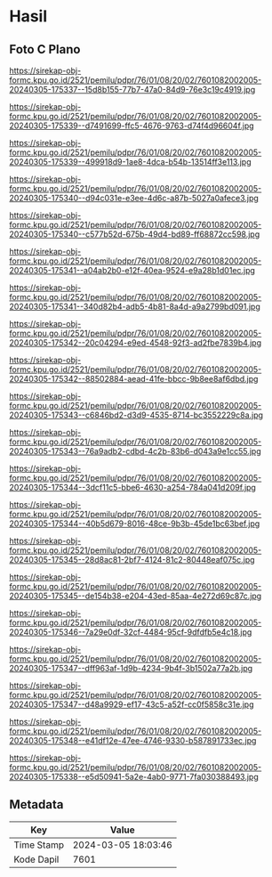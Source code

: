 # Hasil

## Foto C Plano

https://sirekap-obj-formc.kpu.go.id/2521/pemilu/pdpr/76/01/08/20/02/7601082002005-20240305-175337--15d8b155-77b7-47a0-84d9-76e3c19c4919.jpg

https://sirekap-obj-formc.kpu.go.id/2521/pemilu/pdpr/76/01/08/20/02/7601082002005-20240305-175339--d7491699-ffc5-4676-9763-d74f4d96604f.jpg

https://sirekap-obj-formc.kpu.go.id/2521/pemilu/pdpr/76/01/08/20/02/7601082002005-20240305-175339--499918d9-1ae8-4dca-b54b-13514ff3e113.jpg

https://sirekap-obj-formc.kpu.go.id/2521/pemilu/pdpr/76/01/08/20/02/7601082002005-20240305-175340--d94c031e-e3ee-4d6c-a87b-5027a0afece3.jpg

https://sirekap-obj-formc.kpu.go.id/2521/pemilu/pdpr/76/01/08/20/02/7601082002005-20240305-175340--c577b52d-675b-49d4-bd89-ff68872cc598.jpg

https://sirekap-obj-formc.kpu.go.id/2521/pemilu/pdpr/76/01/08/20/02/7601082002005-20240305-175341--a04ab2b0-e12f-40ea-9524-e9a28b1d01ec.jpg

https://sirekap-obj-formc.kpu.go.id/2521/pemilu/pdpr/76/01/08/20/02/7601082002005-20240305-175341--340d82b4-adb5-4b81-8a4d-a9a2799bd091.jpg

https://sirekap-obj-formc.kpu.go.id/2521/pemilu/pdpr/76/01/08/20/02/7601082002005-20240305-175342--20c04294-e9ed-4548-92f3-ad2fbe7839b4.jpg

https://sirekap-obj-formc.kpu.go.id/2521/pemilu/pdpr/76/01/08/20/02/7601082002005-20240305-175342--88502884-aead-41fe-bbcc-9b8ee8af6dbd.jpg

https://sirekap-obj-formc.kpu.go.id/2521/pemilu/pdpr/76/01/08/20/02/7601082002005-20240305-175343--c6846bd2-d3d9-4535-8714-bc3552229c8a.jpg

https://sirekap-obj-formc.kpu.go.id/2521/pemilu/pdpr/76/01/08/20/02/7601082002005-20240305-175343--76a9adb2-cdbd-4c2b-83b6-d043a9e1cc55.jpg

https://sirekap-obj-formc.kpu.go.id/2521/pemilu/pdpr/76/01/08/20/02/7601082002005-20240305-175344--3dcf11c5-bbe6-4630-a254-784a041d209f.jpg

https://sirekap-obj-formc.kpu.go.id/2521/pemilu/pdpr/76/01/08/20/02/7601082002005-20240305-175344--40b5d679-8016-48ce-9b3b-45de1bc63bef.jpg

https://sirekap-obj-formc.kpu.go.id/2521/pemilu/pdpr/76/01/08/20/02/7601082002005-20240305-175345--28d8ac81-2bf7-4124-81c2-80448eaf075c.jpg

https://sirekap-obj-formc.kpu.go.id/2521/pemilu/pdpr/76/01/08/20/02/7601082002005-20240305-175345--de154b38-e204-43ed-85aa-4e272d69c87c.jpg

https://sirekap-obj-formc.kpu.go.id/2521/pemilu/pdpr/76/01/08/20/02/7601082002005-20240305-175346--7a29e0df-32cf-4484-95cf-9dfdfb5e4c18.jpg

https://sirekap-obj-formc.kpu.go.id/2521/pemilu/pdpr/76/01/08/20/02/7601082002005-20240305-175347--dff963af-1d9b-4234-9b4f-3b1502a77a2b.jpg

https://sirekap-obj-formc.kpu.go.id/2521/pemilu/pdpr/76/01/08/20/02/7601082002005-20240305-175347--d48a9929-ef17-43c5-a52f-cc0f5858c31e.jpg

https://sirekap-obj-formc.kpu.go.id/2521/pemilu/pdpr/76/01/08/20/02/7601082002005-20240305-175348--e41df12e-47ee-4746-9330-b587891733ec.jpg

https://sirekap-obj-formc.kpu.go.id/2521/pemilu/pdpr/76/01/08/20/02/7601082002005-20240305-175338--e5d50941-5a2e-4ab0-9771-7fa030388493.jpg


## Metadata

| Key        | Value               |
| ---------- | ------------------- |
| Time Stamp | 2024-03-05 18:03:46 |
| Kode Dapil | 7601                |



